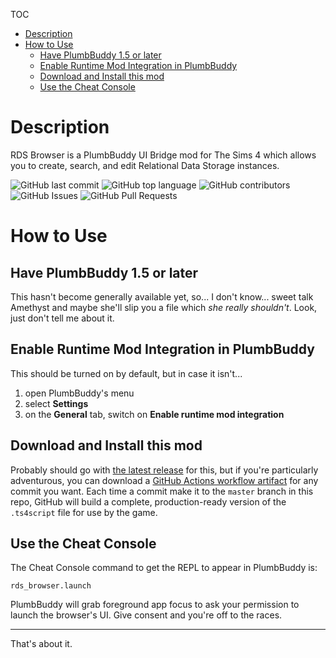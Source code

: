 TOC
- [Description](#description)
- [How to Use](#how-to-use)
  - [Have PlumbBuddy 1.5 or later](#have-plumbbuddy-15-or-later)
  - [Enable Runtime Mod Integration in PlumbBuddy](#enable-runtime-mod-integration-in-plumbbuddy)
  - [Download and Install this mod](#download-and-install-this-mod)
  - [Use the Cheat Console](#use-the-cheat-console)

# Description

RDS Browser is a PlumbBuddy UI Bridge mod for The Sims 4 which allows you to create, search, and edit Relational Data Storage instances.

<!-- ![GitHub Release Date](https://img.shields.io/github/release-date/BigBadBleuCheese/TS4-Remote-REPL) -->
![GitHub last commit](https://img.shields.io/github/last-commit/BigBadBleuCheese/TS4-Remote-REPL)
![GitHub top language](https://img.shields.io/github/languages/top/BigBadBleuCheese/TS4-Remote-Repl)
![GitHub contributors](https://img.shields.io/github/contributors/BigBadBleuCheese/TS4-Remote-REPL)
![GitHub Issues](https://img.shields.io/github/issues/BigBadBleuCheese/TS4-Remote-REPL)
![GitHub Pull Requests](https://img.shields.io/github/issues-pr/BigBadBleuCheese/TS4-Remote-REPL)

# How to Use

## Have PlumbBuddy 1.5 or later
This hasn't become generally available yet, so... I don't know... sweet talk Amethyst and maybe she'll slip you a file which *she really shouldn't*.
Look, just don't tell me about it.

## Enable Runtime Mod Integration in PlumbBuddy
This should be turned on by default, but in case it isn't...
1. open PlumbBuddy's menu
2. select **Settings**
3. on the **General** tab, switch on **Enable runtime mod integration**

## Download and Install this mod
Probably should go with [the latest release](https://github.com/BigBadBleuCheese/TS4-Remote-REPL/releases) for this, but if you're particularly adventurous, you can download a [GitHub Actions workflow artifact](https://github.com/BigBadBleuCheese/TS4-Remote-REPL/actions) for any commit you want.
Each time a commit make it to the `master` branch in this repo, GitHub will build a complete, production-ready version of the `.ts4script` file for use by the game.

## Use the Cheat Console
The Cheat Console command to get the REPL to appear in PlumbBuddy is:
```
rds_browser.launch
```
PlumbBuddy will grab foreground app focus to ask your permission to launch the browser's UI.
Give consent and you're off to the races.

---

That's about it.